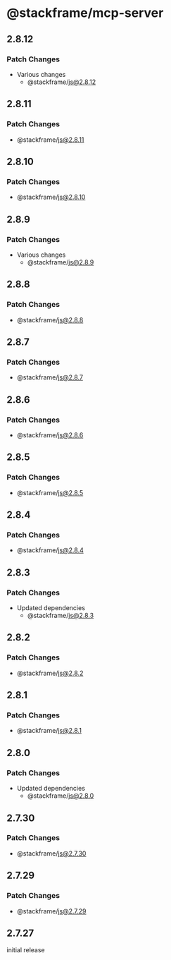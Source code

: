 # @stackframe/mcp-server

## 2.8.12

### Patch Changes

- Various changes
  - @stackframe/js@2.8.12

## 2.8.11

### Patch Changes

- @stackframe/js@2.8.11

## 2.8.10

### Patch Changes

- @stackframe/js@2.8.10

## 2.8.9

### Patch Changes

- Various changes
  - @stackframe/js@2.8.9

## 2.8.8

### Patch Changes

- @stackframe/js@2.8.8

## 2.8.7

### Patch Changes

- @stackframe/js@2.8.7

## 2.8.6

### Patch Changes

- @stackframe/js@2.8.6

## 2.8.5

### Patch Changes

- @stackframe/js@2.8.5

## 2.8.4

### Patch Changes

- @stackframe/js@2.8.4

## 2.8.3

### Patch Changes

- Updated dependencies
  - @stackframe/js@2.8.3

## 2.8.2

### Patch Changes

- @stackframe/js@2.8.2

## 2.8.1

### Patch Changes

- @stackframe/js@2.8.1

## 2.8.0

### Patch Changes

- Updated dependencies
  - @stackframe/js@2.8.0

## 2.7.30

### Patch Changes

- @stackframe/js@2.7.30

## 2.7.29

### Patch Changes

- @stackframe/js@2.7.29

## 2.7.27

initial release
